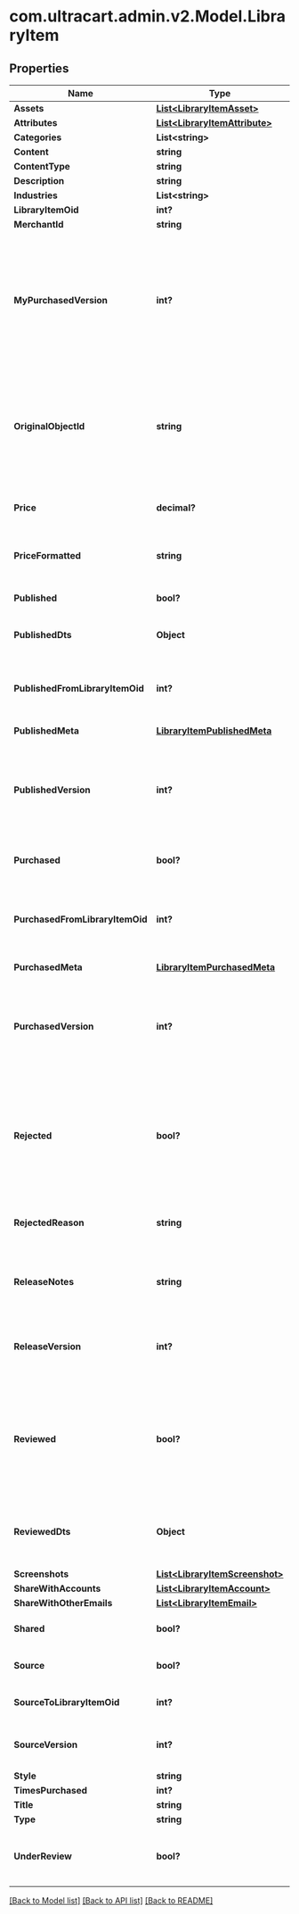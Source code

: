 # com.ultracart.admin.v2.Model.LibraryItem
## Properties

Name | Type | Description | Notes
------------ | ------------- | ------------- | -------------
**Assets** | [**List&lt;LibraryItemAsset&gt;**](LibraryItemAsset.md) |  | [optional] 
**Attributes** | [**List&lt;LibraryItemAttribute&gt;**](LibraryItemAttribute.md) |  | [optional] 
**Categories** | **List&lt;string&gt;** |  | [optional] 
**Content** | **string** |  | [optional] 
**ContentType** | **string** |  | [optional] 
**Description** | **string** |  | [optional] 
**Industries** | **List&lt;string&gt;** |  | [optional] 
**LibraryItemOid** | **int?** |  | [optional] 
**MerchantId** | **string** |  | [optional] 
**MyPurchasedVersion** | **int?** | If this is a public item and the merchant has already purchased it, this is their version.  If not yet purchased, this will be zero.  This value will only be populated during a searchPublicItems() call. | [optional] 
**OriginalObjectId** | **string** | This id points to the original object that was added to the library. For flows and campaigns, this is a uuid string.  For upsells, it is an oid integer.  For transactional_emails, it is an email name. | [optional] 
**Price** | **decimal?** | The price of the published item.  Null for any private library items. | [optional] 
**PriceFormatted** | **string** | The formatted price of the published item.  Null for any private library items. | [optional] 
**Published** | **bool?** | True if this library item is a published item (not source) | [optional] 
**PublishedDts** | **Object** | The timestamp of the last published version | [optional] 
**PublishedFromLibraryItemOid** | **int?** | The source item used to publish this item.  This allows for comparisons between source and published | [optional] 
**PublishedMeta** | [**LibraryItemPublishedMeta**](LibraryItemPublishedMeta.md) |  | [optional] 
**PublishedVersion** | **int?** | The source version when this item was published.  This allows for out-of-date alerts to be shown when there is a difference between source and published | [optional] 
**Purchased** | **bool?** | True if this library item has been purchased | [optional] 
**PurchasedFromLibraryItemOid** | **int?** | The published item that was purchased to make this item.  This allows for comparisons between published and purchased | [optional] 
**PurchasedMeta** | [**LibraryItemPurchasedMeta**](LibraryItemPurchasedMeta.md) |  | [optional] 
**PurchasedVersion** | **int?** | The published version when this item was purchased.  This allows for out-of-date alerts to be shown when there is a difference between published and purchased | [optional] 
**Rejected** | **bool?** | Any published library reviewed by UltraCart staff for malicious or inappropriate content will have this flag set to true.  This is always false for non-published items | [optional] 
**RejectedReason** | **string** | Any rejected published item will have this field populated with the reason. | [optional] 
**ReleaseNotes** | **string** | Release notes specific to each published version and only appearing on public items. | [optional] 
**ReleaseVersion** | **int?** | This counter records how many times a library item has been published.  This is used to show version history. | [optional] 
**Reviewed** | **bool?** | Any published library items must be reviewed by UltraCart staff for malicious content.  This flag shows the status of that review.  This is always false for non-published items | [optional] 
**ReviewedDts** | **Object** | This is the timestamp for a published items formal review by UltraCart staff for malicious content. | [optional] 
**Screenshots** | [**List&lt;LibraryItemScreenshot&gt;**](LibraryItemScreenshot.md) |  | [optional] 
**ShareWithAccounts** | [**List&lt;LibraryItemAccount&gt;**](LibraryItemAccount.md) |  | [optional] 
**ShareWithOtherEmails** | [**List&lt;LibraryItemEmail&gt;**](LibraryItemEmail.md) |  | [optional] 
**Shared** | **bool?** | True if this item is shared from another merchant account | [optional] 
**Source** | **bool?** | True if this library item has been published | [optional] 
**SourceToLibraryItemOid** | **int?** | This oid points to the published library item, if there is one. | [optional] 
**SourceVersion** | **int?** | The version of this item.  Increment every time the item is saved. | [optional] 
**Style** | **string** |  | [optional] 
**TimesPurchased** | **int?** |  | [optional] 
**Title** | **string** |  | [optional] 
**Type** | **string** |  | [optional] 
**UnderReview** | **bool?** | True if this library item was published but is awaiting review from UltraCart staff. | [optional] 


[[Back to Model list]](../README.md#documentation-for-models) [[Back to API list]](../README.md#documentation-for-api-endpoints) [[Back to README]](../README.md)

